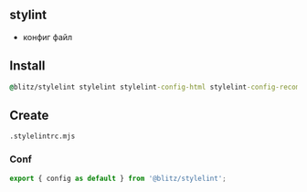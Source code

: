 ## stylint

- конфиг файл

## Install

```cmd
@blitz/stylelint stylelint stylelint-config-html stylelint-config-recommended-vue stylelint-config-standard -D
```

## Create

`.stylelintrc.mjs`

### Conf

```js
export { config as default } from '@blitz/stylelint';
```